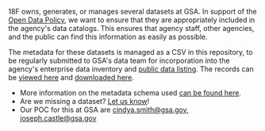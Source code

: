 18F owns, generates, or manages several datasets at GSA.  In support of the [Open Data Policy](https://project-open-data.cio.gov/), we want to ensure that they are appropriately included in the agency's data catalogs.  This ensures that agency staff, other agencies, and the public can find this information as easily as possible.  

The metadata for these datasets is managed as a CSV in this repository, to be regularly submitted to GSA's data team for incorporation into the agency's enterprise data inventory and [public data listing](http://www.gsa.gov/data.json).  The records can be [viewed here](https://github.com/18F/data-inventory/blob/gh-pages/data.csv) and [downloaded here](https://18f.github.com/data-inventory/data.csv).  

* More information on the metadata schema used [can be found here](https://project-open-data.cio.gov/v1.1/schema/).
* Are we missing a dataset?  [Let us know](https://github.com/18F/data-inventory/issues/1)!
* Our POC for this at GSA are cindya.smith@gsa.gov, joseph.castle@gsa.gov

